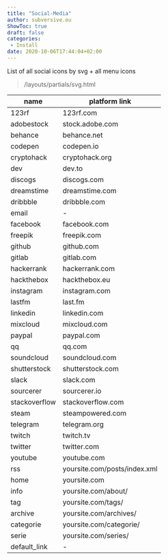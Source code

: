 ```yaml
---
title: "Social-Media"
author: subversive.eu
ShowToc: true
draft: false
categories:
 - Install
date: 2020-10-06T17:44:04+02:00
---
```


List of all social icons by svg + all menu icons 
<!--more-->

> /layouts/partials/svg.html

| name          | platform link                 |
| ------------- | -----------------             |
| 123rf         | 123rf.com                     |
| adobestock    | stock.adobe.com               |
| behance       | behance.net                   |
| codepen       | codepen.io                    |
| cryptohack    | cryptohack.org                |
| dev           | dev.to                        |
| discogs       | discogs.com                   |
| dreamstime    | dreamstime.com                |
| dribbble      | dribbble.com                  |
| email         | -                             |
| facebook      | facebook.com                  |
| freepik       | freepik.com                   |
| github        | github.com                    |
| gitlab        | gitlab.com                    |
| hackerrank    | hackerrank.com                |
| hackthebox    | hackthebox.eu                 |
| instagram     | instagram.com                 |
| lastfm        | last.fm                       |
| linkedin      | linkedin.com                  |
| mixcloud      | mixcloud.com                  |
| paypal        | paypal.com                    |
| qq            | qq.com                        |
| soundcloud    | soundcloud.com                |
| shutterstock  | shutterstock.com              |
| slack         | slack.com                     |
| sourcerer     | sourcerer.io                  |
| stackoverflow | stackoverflow.com             |
| steam         | steampowered.com              |
| telegram      | telegram.org                  |
| twitch        | twitch.tv                     |
| twitter       | twitter.com                   |
| youtube       | youtube.com                   |
| rss           | yoursite.com/posts/index.xml  |
| home          | yoursite.com                  |
| info          | yoursite.com/about/           |
| tag           | yoursite.com/tags/            |
| archive       | yoursite.com/archives/        |
| categorie     | yoursite.com/categorie/       |
| serie         | yoursite.com/series/          |
| default_link  | -                             |
